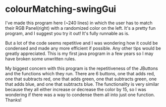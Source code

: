 # colourMatching-swingGui
I've made this program here (~240 lines) in which the user has to match their RGB Panel(right) with a randomized color on the left. It's a pretty fun program, and I suggest you try it out! It's fully runnable as is.

But a lot of the code seems repetitive and I was wondering how it could be condensed and made any more efficient if possible. Any other tips would be greatly appreciated. This is my first java program in a few years so I may have broken some unwritten rules.

My biggest concern with this program is the repetitiveness of the JButtons and the functions which they run. There are 6 buttons, one that adds red, one that subtracts red, one that adds green, one that subtracts green, one that adds blue, and one that subtracts blue. The functionality is very similar because they all either increase or decrease the color by 15, so I was wondering if there was a way to condense them all into just one function. Thanks!
